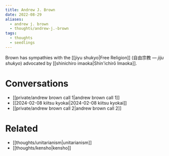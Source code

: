 ```yaml
---
title: Andrew J. Brown
date: 2022-08-29
aliases:
  - andrew j. brown
  - thoughts/andrew-j.-brown
tags:
  - thoughts
  - seedlings
---
```

Brown has sympathies with the [[jiyu shukyo|Free Religion]] (自由宗教 — _jiju shukyo_) advocated by [[shinichiro imaoka|Shin'ichirō Imaoka]].

# Conversations

- [[private/andrew brown call 1|andrew brown call 1]]
- [[2024-02-08 kiitsu kyokai|2024-02-08 kiitsu kyokai]]
- [[private/andrew brown call 2|andrew brown call 2]]

# Related

- [[thoughts/unitarianism|unitarianism]]
- [[thoughts/kensho|kensho]]